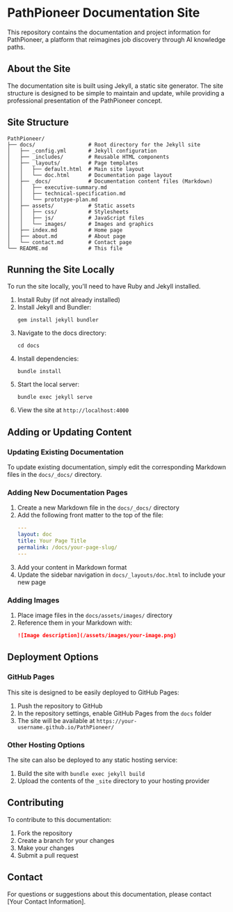 # PathPioneer Documentation Site

This repository contains the documentation and project information for PathPioneer, a platform that reimagines job discovery through AI knowledge paths.

## About the Site

The documentation site is built using Jekyll, a static site generator. The site structure is designed to be simple to maintain and update, while providing a professional presentation of the PathPioneer concept.

## Site Structure

```
PathPioneer/
├── docs/                 # Root directory for the Jekyll site
│   ├── _config.yml       # Jekyll configuration
│   ├── _includes/        # Reusable HTML components
│   ├── _layouts/         # Page templates
│   │   ├── default.html  # Main site layout
│   │   └── doc.html      # Documentation page layout
│   ├── _docs/            # Documentation content files (Markdown)
│   │   ├── executive-summary.md
│   │   ├── technical-specification.md
│   │   └── prototype-plan.md
│   ├── assets/           # Static assets
│   │   ├── css/          # Stylesheets
│   │   ├── js/           # JavaScript files
│   │   └── images/       # Images and graphics
│   ├── index.md          # Home page
│   ├── about.md          # About page
│   └── contact.md        # Contact page
└── README.md             # This file
```

## Running the Site Locally

To run the site locally, you'll need to have Ruby and Jekyll installed.

1. Install Ruby (if not already installed)
2. Install Jekyll and Bundler:
   ```
   gem install jekyll bundler
   ```
3. Navigate to the docs directory:
   ```
   cd docs
   ```
4. Install dependencies:
   ```
   bundle install
   ```
5. Start the local server:
   ```
   bundle exec jekyll serve
   ```
6. View the site at `http://localhost:4000`

## Adding or Updating Content

### Updating Existing Documentation

To update existing documentation, simply edit the corresponding Markdown files in the `docs/_docs/` directory.

### Adding New Documentation Pages

1. Create a new Markdown file in the `docs/_docs/` directory
2. Add the following front matter to the top of the file:
   ```yaml
   ---
   layout: doc
   title: Your Page Title
   permalink: /docs/your-page-slug/
   ---
   ```
3. Add your content in Markdown format
4. Update the sidebar navigation in `docs/_layouts/doc.html` to include your new page

### Adding Images

1. Place image files in the `docs/assets/images/` directory
2. Reference them in your Markdown with:
   ```markdown
   ![Image description](/assets/images/your-image.png)
   ```

## Deployment Options

### GitHub Pages

This site is designed to be easily deployed to GitHub Pages:

1. Push the repository to GitHub
2. In the repository settings, enable GitHub Pages from the `docs` folder
3. The site will be available at `https://your-username.github.io/PathPioneer/`

### Other Hosting Options

The site can also be deployed to any static hosting service:

1. Build the site with `bundle exec jekyll build`
2. Upload the contents of the `_site` directory to your hosting provider

## Contributing

To contribute to this documentation:

1. Fork the repository
2. Create a branch for your changes
3. Make your changes
4. Submit a pull request

## Contact

For questions or suggestions about this documentation, please contact [Your Contact Information].
